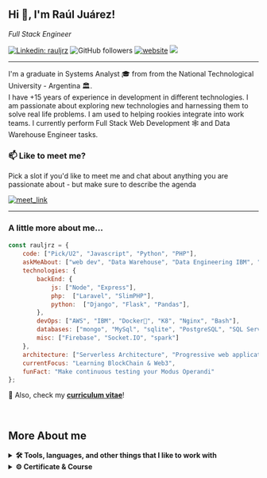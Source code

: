 <h2>Hi 👋, I'm Raúl Juárez!</h2>
<p><em>
Full Stack Engineer
</em></p>

[![Linkedin: rauljrz](https://img.shields.io/badge/-rauljrz-blue?style=flat-square&logo=Linkedin&logoColor=white&link=https://www.linkedin.com/in/rauljrz/)](https://www.linkedin.com/in/rauljrz/)
![GitHub followers](https://img.shields.io/github/followers/rauljrz?label=Follow&style=social)
[![website](https://img.shields.io/badge/Website-46a2f1.svg?&style=flat-square&logo=Google-Chrome&logoColor=white&link=http://rauljrz.me/)](http://rauljrz.me/)
![](https://visitor-badge.glitch.me/badge?page_id=rauljrz.prueba01)
<p align="left">
</p>

--- 
I'm a graduate in Systems Analyst 🎓 from from the National Technological University - Argentina 🏛. <br>
I have +15 years of experience in development in different technologies. I am passionate about exploring new technologies and harnessing them to solve real life problems. I am used to helping rookies integrate into work teams. I currently perform Full Stack Web Development 🕸️ and Data Warehouse Engineer tasks.

### 📫 Like to meet me?

Pick a slot if you'd like to meet me and chat about anything you are passionate about - but make sure to describe the agenda

<a href="https://calendly.com/rauljrz/15min" target="_blank"><img width="498" alt="meet_link" src="https://user-images.githubusercontent.com/15426564/144297439-f530f383-e73e-41e0-9914-a9b7d3f432e5.png"></a>

---
###  A little more about me...  

```javascript
const rauljrz = {
    code: ["Pick/U2", "Javascript", "Python", "PHP"],
    askMeAbout: ["web dev", "Data Warehouse", "Data Engineering IBM", "DevOps"],
    technologies: {
        backEnd: {
            js: ["Node", "Express"],
            php:  ["Laravel", "SlimPHP"],
            python:  ["Django", "Flask", "Pandas"],
        },
        devOps: ["AWS", "IBM", "Docker🐳", "K8", "Nginx", "Bash"],
        databases: ["mongo", "MySql", "sqlite", "PostgreSQL", "SQL Server", "PICK"],
        misc: ["Firebase", "Socket.IO", "spark"]
    },
    architecture: ["Serverless Architecture", "Progressive web applications", "Single page applications"],
    currentFocus: "Learning BlockChain & Web3",
    funFact: "Make continuous testing your Modus Operandi"
};
```

 📝 Also, check my **[curriculum vitae](https://github.com/rauljrz/rauljrz/cv-rauljrz.pdf)**!

<br>

<h2 align="left">More About me</h2>

<details>
  <summary><b>🛠 Tools, languages, and other things that I like to work with</b></summary>
<table>
    <tr>
        <td align="center" width="96">
            <a href="#">
                <img src="./img/python-original.svg" width="48" height="48" alt="Python" />
            </a>
            <br>Python
        </td>
        <td align="center" width="96">
            <a href="#">
                <img src="./img/pandas_mark.svg" width="48" height="48" alt="Pandas" />
            </a>
            <br>Pandas
        </td>
        <td align="center" width="96">
            <a href="#">
                <img src="./img/postgresql-original.svg" width="48" height="48" alt="PostgreSQL" />
            </a>
            <br>PostgreSQL
        </td>
        <td align="center" width="96">
            <a href="#">
                <img src="./img/apache_hadoop-icon.svg" width="48" height="48" alt="Hadoop" />
            </a>
            <br>Hadoop
        </td>
        <td align="center" width="96">
            <a href="#">
                <img src="./img/javascript-original.svg" width="48" height="48" alt="JavaScript" />
            </a>
            <br>JavaScript
        </td>
        <td align="center" width="96">
            <a href="#">
                <img src="./img/react-original.svg" width="48" height="48" alt="React" />
            </a>
            <br>React
        </td>
        <td align="center" width="96">
            <a href="#">
                <img src="./img/getpostman-icon.svg" width="48" height="48" alt="Postman" />
            </a>
            <br>Postman
        </td>
        <td align="center" width="96">
            <a href="#">
                <img src="./img/aws-original.svg" width="48" height="48" alt="Amazon Web Service" />
            </a>
            <br>AWS
        </td>
        <td align="center" width="96">
            <a href="#">
                <img src="./img/graphql-icon.svg" width="48" height="48" alt="GraphQL" />
            </a>
            <br>GraphQL
        </td>
    </tr>
    <tr>
        <td align="center" width="96">
            <a href="#">
                <img src="./img/docker-original.svg" width="48" height="48" alt="Docker" />
            </a>
            <br>Docker
        </td>
        <td align="center" width="96">
            <a href="#">
                <img src="./img/kubernetes-icon.svg" width="48" height="48" alt="Kubernetes" />
            </a>
            <br>Kubernetes
        </td>
        <td align="center" width="96">
            <a href="#">
                <img src="./img/debian-original.svg" width="48" height="48" alt="Debian" />
            </a>
            <br>Debian
        </td>
        <td align="center" width="96">
            <a href="#">
                <img src="./img/redhat-original.svg" width="48" height="48" alt="RHEL" />
            </a>
            <br>RHEL
        </td>
        <td align="center" width="96">
            <a href="#">
                <img src="https://raw.githubusercontent.com/PowerShell/PowerShell/master/assets/ps_black_128.svg" width="48" height="48" alt="Powershell" />
            </a>
            <br>Powershell
        </td>
        <td align="center" width="96">
            <a href="#">
                <img src="./img/mysql-original.svg" width="48" height="48" alt="MySQL" />
            </a>
            <br>MySQL
        </td>
        <td align="center" width="96">
            <a href="#">
                <img src="./img/grafana-icon.svg" width="48" height="48" alt="Grafana" />
            </a>
            <br>Grafana
        </td>
        <td align="center" width="96">
            <a href="#">
                <img src="https://github.com/cncf/artwork/blob/master/projects/prometheus/icon/color/prometheus-icon-color.svg" width="48" height="48" alt="Prometheus" />
            </a>
            <br>Prometheus
        </td>
        <td align="center" width="96">
            <a href="#">
                <img src="https://raw.githubusercontent.com/cncf/artwork/master/projects/thanos/icon/color/thanos-icon-color.svg" width="48" height="48" alt="Thanos" />
            </a>
            <br>Thanos
        </td>
    </tr>
</table>
</details>
<details>
    <summary>
        <b>⚙️ Certificate & Course</b>
    </summary>
    <table>
        <tr>
            <td align="center" width="96">
                <a href="https://www.credly.com/users/rauljrz">
                    <img src="https://cdn.credly.com/assets/structure/logo-78b59f8114817c758ca965ed8f1a58a76a39b6fd70d031f771a9bbc581fcde65.svg" style="max-height: 72px;">
                </a>
            </td>
            <td align="left" width="600">
                <a href="https://www.credly.com/users/rauljrz">
                    <p>Badges in Credly</p>
                </a>
            </td>
        </tr>
        <tr>
            <td align="center" width="96">
                <a href="https://www.coursera.org/account/accomplishments/specialization/MB9GEZZYLN2N">
                    <img src="https://d2j5ihb19pt1hq.cloudfront.net/certificates/cert-specialization.png" style="max-height: 72px;">
                </a>
            </td>
            <td align="left" width="600">
                <a href="https://www.coursera.org/account/accomplishments/specialization/MB9GEZZYLN2N">
                    <p>BI Foundations with SQL, ETL and Data Warehousing</p>
                </a>
                <p>IBM</p>
            </td>
        </tr>
        <tr>
            <td align="center" width="96">
                <a href="https://www.coursera.org/account/accomplishments/professional-cert/YZFFZH4QDA36">
                    <img src="https://d2j5ihb19pt1hq.cloudfront.net/certificates/cert-specialization.png" style="max-height: 72px;">
                </a>
            </td>
            <td align="left" width="600">
                <a href="https://www.coursera.org/account/accomplishments/professional-cert/YZFFZH4QDA36">
                    <p>IBM Data Warehouse Engineer</p>
                </a>
                <p>IBM</p>
            </td>
        </tr>
        <tr>
            <td align="center" width="96">
                <a href="https://www.coursera.org/account/accomplishments/specialization/GL2VXW7752U3">
                    <img src="https://d2j5ihb19pt1hq.cloudfront.net/certificates/cert-specialization.png" style="max-height: 72px;">
                </a>
            </td>
            <td align="left" width="600">
                <a href="https://www.coursera.org/account/accomplishments/specialization/GL2VXW7752U3">
                    <p>NoSQL, Big Data, and Spark Foundations</p>
                </a>
                <p>IBM</p>
            </td>
        </tr>
        <tr>
            <td align="center" width="96">
                <a href="https://www.coursera.org/account/accomplishments/specialization/NMM4KBVEBE8F">
                    <img src="https://d2j5ihb19pt1hq.cloudfront.net/certificates/cert-specialization.png" style="max-height: 72px;">
                </a>
            </td>
            <td align="left" width="600">
                <a href="https://www.coursera.org/account/accomplishments/specialization/NMM4KBVEBE8F">
                    <p>Cloud Application Development Foundations</p>
                </a>
                <p>IBM</p>
            </td>
        </tr>
        <tr>
            <td align="center" width="96">
                <a href="https://www.coursera.org/account/accomplishments/specialization/REJK5D8MTGCE">
                    <img src="https://d2j5ihb19pt1hq.cloudfront.net/certificates/cert-specialization.png" style="max-height: 72px;">
                </a>
            </td>
            <td align="left" width="600">
                <a href="https://www.coursera.org/account/accomplishments/specialization/REJK5D8MTGCE">
                    <p>Data Engineering Foundations</p>
                </a>
                <p>IBM</p>
            </td>
        </tr>
        </div>
    </table>
</details>
